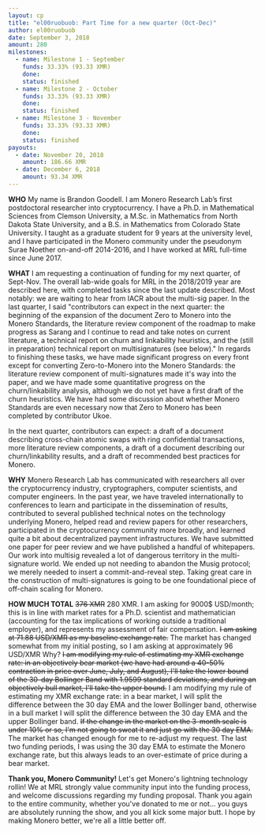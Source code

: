 ```yaml
---
layout: cp
title: "el00ruobuob: Part Time for a new quarter (Oct-Dec)"
author: el00ruobuob
date: September 3, 2018
amount: 280
milestones:
  - name: Milestone 1 - September
    funds: 33.33% (93.33 XMR)
    done:
    status: finished
  - name: Milestone 2 - October
    funds: 33.33% (93.33 XMR)
    done:
    status: finished
  - name: Milestone 3 - November
    funds: 33.33% (93.33 XMR)
    done:
    status: finished
payouts:
  - date: November 20, 2018
    amount: 186.66 XMR
  - date: December 6, 2018
    amount: 93.34 XMR
---
```

**WHO** My name is Brandon Goodell. I am Monero Research Lab’s first postdoctoral researcher into cryptocurrency. I have a Ph.D. in Mathematical Sciences from Clemson University, a M.Sc. in Mathematics from North Dakota State University, and a B.S. in Mathematics from Colorado State University. I taught as a graduate student for 9 years at the university level, and I have participated in the Monero community under the pseudonym Surae Noether on-and-off 2014-2016, and I have worked at MRL full-time since June 2017.

**WHAT** I am requesting a continuation of funding for my next quarter, of Sept-Nov. The overall lab-wide goals for MRL in the 2018/2019 year are described here, with completed tasks since the last update described. Most notably: we are waiting to hear from IACR about the multi-sig paper. In the last quarter, I said "contributors can expect in the next quarter: the beginning of the expansion of the document Zero to Monero into the Monero Standards, the literature review component of the roadmap to make progress as Sarang and I continue to read and take notes on current literature, a technical report on churn and linkability heuristics, and the (still in preparation) technical report on multisignatures (see below)." In regards to finishing these tasks, we have made significant progress on every front except for converting Zero-to-Monero into the Monero Standards: the literature review component of multi-signatures made it's way into the paper, and we have made some quantitative progress on the churn/linkability analysis, although we do not yet have a first draft of the churn heuristics. We have had some discussion about whether Monero Standards are even necessary now that Zero to Monero has been completed by contributor Ukoe.

In the next quarter, contributors can expect: a draft of a document describing cross-chain atomic swaps with ring confidential transactions, more literature review components, a draft of a document describing our churn/linkability results, and a draft of recommended best practices for Monero.

**WHY** Monero Research Lab has communicated with researchers all over the cryptocurrency industry, cryptographers, computer scientists, and computer engineers. In the past year, we have traveled internationally to conferences to learn and participate in the dissemination of results, contributed to several published technical notes on the technology underlying Monero, helped read and review papers for other researchers, participated in the cryptocurrency community more broadly, and learned quite a bit about decentralized payment infrastructures. We have submitted one paper for peer review and we have published a handful of whitepapers. Our work into multisig revealed a lot of dangerous territory in the multi-signature world. We ended up not needing to abandon the Musig protocol; we merely needed to insert a commit-and-reveal step. Taking great care in the construction of multi-signatures is going to be one foundational piece of off-chain scaling for Monero.

**HOW MUCH TOTAL** ~~376 XMR~~ 280 XMR. I am asking for 9000$ USD/month; this is in line with market rates for a Ph.D. scientist and mathematician (accounting for the tax implications of working outside a traditional employer), and represents my assessment of fair compensation. ~~I am asking at 71.88 USD/XMR as my baseline exchange rate.~~ The market has changed somewhat from my initial posting, so I am asking at approximately 96 USD/XMR Why? ~~I am modifying my rule of estimating my XMR exchange rate: in an objectively bear market (we have had around a 40-50% contraction in price over June, July, and August), I'll take the lower bound of the 30-day Bollinger Band with 1.9599 standard deviations, and during an objectively bull market, I'll take the upper bound.~~ I am modifying my rule of estimating my XMR exchange rate: in a bear market, I will split the difference between the 30 day EMA and the lower Bollinger band, otherwise in a bull market I will split the difference between the 30 day EMA and the upper Bollinger band. ~~If the change in the market on the 3-month scale is under 10% or so, I'm not going to sweat it and just go with the 30 day EMA.~~ The market has changed enough for me to re-adjust my request. The last two funding periods, I was using the 30 day EMA to estimate the Monero exchange rate, but this always leads to an over-estimate of price during a bear market.

**Thank you, Monero Community!** Let's get Monero's lightning technology rollin! We at MRL strongly value community input into the funding process, and welcome discussions regarding my funding proposal. Thank you again to the entire community, whether you've donated to me or not... you guys are absolutely running the show, and you all kick some major butt. I hope by making Monero better, we're all a little better off.